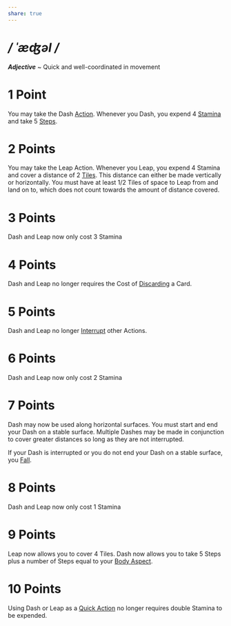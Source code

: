 ```yaml
---
share: true
---
```

# */ ˈæʤəl /*
***Adjective*** ~ Quick and well-coordinated in movement

# 1 Point
You may take the Dash [Action](../../Core/Action.md). Whenever you Dash, you expend 4 [Stamina](../../Core/Stamina.md) and take 5 [Steps](../../Core/Action.md#Step).
# 2 Points
You may take the Leap Action. Whenever you Leap, you expend 4 Stamina and cover a distance of 2 [Tiles](../../Core/Tile.md). This distance can either be made vertically or horizontally. You must have at least 1/2 Tiles of space to Leap from and land on to, which does not count towards the amount of distance covered.
# 3 Points
Dash and Leap now only cost 3 Stamina
# 4 Points
Dash and Leap no longer requires the Cost of [Discarding](../../Core/Deck.md#Discard) a Card.
# 5 Points
Dash and Leap no longer [Interrupt](../../Core/Action.md#Interruption) other Actions.
# 6 Points
Dash and Leap now only cost 2 Stamina
# 7 Points
Dash may now be used along horizontal surfaces. You must start and end your Dash on a stable surface. Multiple Dashes may be made in conjunction to cover greater distances so long as they are not interrupted.

If your Dash is interrupted or you do not end your Dash on a stable surface, you [Fall](../../Core/Fall.md).
# 8 Points
Dash and Leap now only cost 1 Stamina
# 9 Points
Leap now allows you to cover 4 Tiles.
Dash now allows you to take 5 Steps plus a number of Steps equal to your [Body Aspect](../../Core/Aspect.md#♥%20Body).
# 10 Points
Using Dash or Leap as a [Quick Action](../../Core/Action.md#Quick%20Actions) no longer requires double Stamina to be expended.